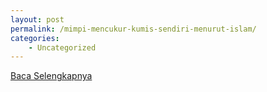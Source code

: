 ```yaml
---
layout: post
permalink: /mimpi-mencukur-kumis-sendiri-menurut-islam/
categories:
    - Uncategorized
---
```


[Baca Selengkapnya](/02)